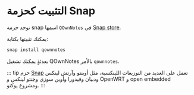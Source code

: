 # التثبيت كحزمة Snap

توجد حزمة snap اسمها `QOwnNotes` في [Snap store](https://snapcraft.io/qownnotes).

يمكنك تثبيتها بكتابة:

```bash
snap install qownnotes
```

بعدئذٍ يمكنك تشغيل QOwnNotes بالأمر `qownnotes`.

::: tip
حزم [Snap](http://snapcraft.io) تعمل على العديد من التوزيعات اللينكسية، مثل أوبنتو وآرتش&nbsp;لينكس ودبيان وفيدورا وأوبن&nbsp;سوزي وجنتو&nbsp;لينكس و&nbsp;OpenWRT و&nbsp;open&nbsp;embedded ومشروع&nbsp;يوكتو.
:::
